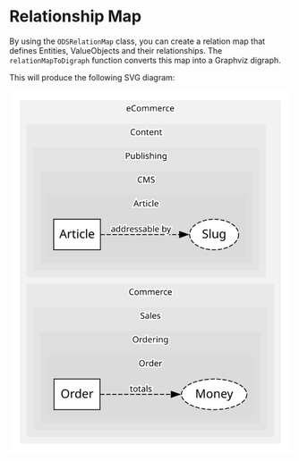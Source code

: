 # Relationship Map

By using the `ODSRelationMap` class, you can create a relation map that defines Entities, ValueObjects and their relationships. The `relationMapToDigraph` function converts this map into a Graphviz digraph.

This will produce the following SVG diagram:

![relation-map-example.svg](../../static/img/relation-map-example.svg)

```ts file=../../tests/relationship.example.test.ts
```
